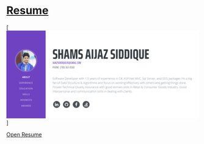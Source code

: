 # [Resume](https://github.com/Aijaz-siddique/ShamsAijazSiddique_Resume)

[![Resume Preview](Resume_Screenshot.PNG)]

<a href="ShamsAijazSiddique_Resume.pdf" target="_blank">Open Resume</a>
